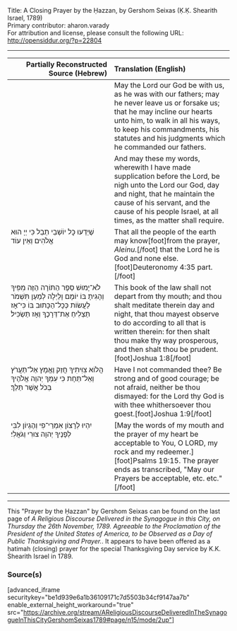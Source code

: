 <html>
<head></head>
<body>
Title: A Closing Prayer by the Ḥazzan, by Gershom Seixas (Ḳ.Ḳ. Shearith Israel, 1789)<br />
Primary contributor: aharon.varady<br />
For attribution and license, please consult the following URL: <a href="http://opensiddur.org/?p=22804">http://opensiddur.org/?p=22804</a>
<p />
<hr />

<table style="margin-left: auto;margin-right: auto;" class="draggable">
<thead><tr><th id="x" style="text-align: right;">Partially Reconstructed Source (Hebrew)</th><th style="text-align: left;">Translation (English)</th></tr></thead>
<tbody>
<tr><td style="vertical-align:top;" width="46%">
<div class="liturgy"><span lang="he">

</span></div></td>
 
<td style="vertical-align:top;" width="53%">
<div class="english">
May the Lord our God be with us, as he was with our fathers; 
may he never leave us or forsake us; 
that he may incline our hearts unto him, 
to walk in all his ways, 
to keep his commandments, 
his statutes and his judgments which he commanded our fathers. 
</div></td></tr>


<tr><td style="vertical-align:top;" width="46%">
<div class="liturgy"><span lang="he">

</span></div></td>
 
<td style="vertical-align:top;" width="53%">
<div class="english">
And may these my words, 
wherewith I have made supplication before the Lord, 
be nigh unto the Lord our God, day and night, 
that he maintain the cause of his servant, 
and the cause of his people Israel, 
at all times, as the matter shall require.
</div></td></tr>


<tr><td style="vertical-align:top;" width="46%">
<div class="liturgy"><span lang="he">
שֶׁיֵדְעוּ כׇּל יוֹשְׁבֵי תֵבֵל
כִּי יְיָ הוּא אֱלֹהִים וְאֵין עוֹד
</span></div></td>
 
<td style="vertical-align:top;" width="53%">
<div class="english">
That all the people of the earth may know[foot]from the prayer, <em>Aleinu</em>.[/foot]
that the Lord he is God and none else.[foot]Deuteronomy 4:35 part.[/foot]
</div></td></tr>


<tr><td style="vertical-align:top;" width="46%">
<div class="liturgy"><span lang="he">
לֹא־יָמוּשׁ סֵפֶר הַתּוֹרָה הַזֶּה מִפִּיךָ 
וְהָגִיתָ בּוֹ יוֹמָם וָלַיְלָה 
לְמַעַן תִּשְׁמֹר לַעֲשׂוֹת כְּכָל־הַכָּתוּב בּוֹ 
כִּי־אָז תַּצְלִיחַ אֶת־דְּרָכֶךָ 
וְאָז תַּשְׂכִּיל׃
</span></div></td>
 
<td style="vertical-align:top;" width="53%">
<div class="english">
This book of the law shall not depart from thy mouth; 
and thou shalt meditate therein day and night, 
that thou mayest observe to do according to all that is written therein: 
for then shalt thou make thy way prosperous, 
and then shalt thou be prudent.[foot]Joshua 1:8[/foot]
</div></td></tr>


<tr><td style="vertical-align:top;" width="46%">
<div class="liturgy"><span lang="he">
הֲלוֹא צִוִּיתִיךָ 
חֲזַק וֶאֱמָץ 
אַל־תַּעֲרֹץ וְאַל־תֵּחָת 
כִּי עִמְּךָ יְהוָה אֱלֹהֶיךָ 
בְּכֹל אֲשֶׁר תֵּלֵךְ׃
</span></div></td>
 
<td style="vertical-align:top;" width="53%">
<div class="english">
Have I not commanded thee? 
Be strong and of good courage;
be not afraid, neither be thou dismayed: 
for the Lord thy God is with thee 
whithersoever thou goest.[foot]Joshua 1:9[/foot]
</div></td></tr>


<tr><td style="vertical-align:top;" width="46%">
<div class="liturgy"><span lang="he">
יִהְיוּ לְרָצוֹן אִמְרֵי־פִי וְהֶגְיוֹן לִבִּי לְפָנֶיךָ 
יְהוָה צוּרִי וְגֹאֲלִי׃
</span></div></td>
 
<td style="vertical-align:top;" width="53%">
<div class="english">
[May the words of my mouth and the prayer of my heart be acceptable to You, 
O LORD, my rock and my redeemer.][foot]Psalms 19:15. The prayer ends as transcribed, "May our Prayers be acceptable, etc. etc."[/foot]
</div></td></tr>
</tbody></table>

<hr />

This "Prayer by the Ḥazzan" by Gershom Seixas can be found on the last page of <em>A Religious Discourse Delivered in the Synagogue in this City, on Thursday the 26th November, 1789. Agreeable to the Proclamation of the President of the United States of America, to be Observed as a Day of Public Thanksgiving and Prayer.</em>. It appears to have been offered as a ḥatimah (closing) prayer for the special Thanksgiving Day service by K.K. Shearith Israel in 1789.

<h3>Source(s)</h3>

[advanced_iframe securitykey="be1d939e6a1b36109171c7d5503b34cf9147aa7b" enable_external_height_workaround="true" src="https://archive.org/stream/AReligiousDiscourseDeliveredInTheSynagogueInThisCityGershomSeixas1789#page/n15/mode/2up"]
</body>
</html>